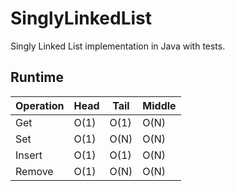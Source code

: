 # SinglyLinkedList
Singly Linked List implementation in Java with tests.

## Runtime

| Operation | Head | Tail | Middle |
|---|---|---|---|
| Get | O(1) | O(1) | O(N) |
| Set | O(1) | O(N) | O(N) |
| Insert | O(1) | O(1) | O(N) |
| Remove | O(1) | O(N) | O(N) |
